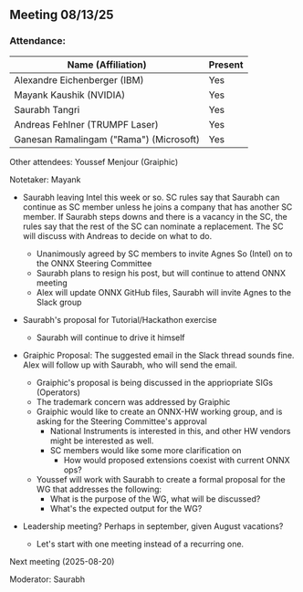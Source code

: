 ##  Meeting 08/13/25

### Attendance:

| Name (Affiliation)              | Present  |
| ------------------------------- | -------- |
| Alexandre Eichenberger (IBM)            | Yes |
| Mayank Kaushik (NVIDIA)                 | Yes |
| Saurabh Tangri                          | Yes |
| Andreas Fehlner (TRUMPF Laser)          | Yes |
| Ganesan Ramalingam ("Rama") (Microsoft) | Yes |

Other attendees: Youssef Menjour (Graiphic)

Notetaker: Mayank

* Saurabh leaving Intel this week or so. SC rules say that Saurabh can continue as SC member unless he joins
  a company that has another SC member. If Saurabh steps downs and there is a vacancy in the SC, the rules
  say that the rest of the SC can nominate a replacement. The SC will discuss with Andreas to decide on what to do.
  - Unanimously agreed by SC members to invite Agnes So (Intel) on to the ONNX Steering Committee
  - Saurabh plans to resign his post, but will continue to attend ONNX meeting
  - Alex will update ONNX GitHub files, Saurabh will invite Agnes to the Slack group

* Saurabh's proposal for Tutorial/Hackathon exercise
  - Saurabh will continue to drive it himself

* Graiphic Proposal: The suggested email in the Slack thread sounds fine. Alex will follow up with Saurabh,
  who will send the email.
  - Graiphic's proposal is being discussed in the appriopriate SIGs (Operators)
  - The trademark concern was addressed by Graiphic
  - Graiphic would like to create an ONNX-HW working group, and is asking for the Steering Committee's approval
    - National Instruments is interested in this, and other HW vendors might be interested as well.
    - SC members would like some more clarification on
      - How would proposed extensions coexist with current ONNX ops?
  - Youssef will work with Saurabh to create a formal proposal for the WG that addresses the following:
    - What is the purpose of the WG, what will be discussed?
    - What's the expected output for the WG?

* Leadership meeting? Perhaps in september, given August vacations?
    - Let's start with one meeting instead of a recurring one.

Next meeting (2025-08-20)

Moderator: Saurabh
